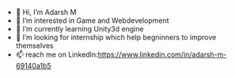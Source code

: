 - 👋 Hi, I’m Adarsh M
- 👀 I’m interested in Game and Webdevelopment
- 🌱 I’m currently learning Unity3d engine
- 💞️ I’m looking for internship which help begninners to improve themselves
- 📫 reach me on LinkedIn:https://www.linkedin.com/in/adarsh-m-69140a1b5

<!---
a4aadhi/a4aadhi is a ✨ special ✨ repository because its `README.md` (this file) appears on your GitHub profile.
You can click the Preview link to take a look at your changes.
--->
